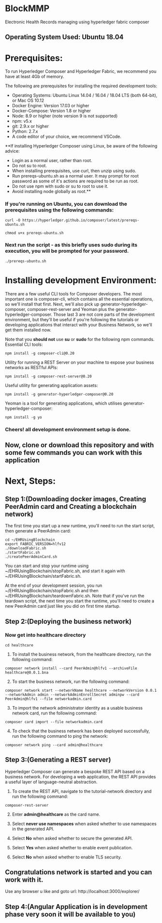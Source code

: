 # BlockMMP
Electronic Health Records managing using hyperledger fabric composer

## Operating System Used: Ubuntu 18.04

# Prerequisites:
To run Hyperledger Composer and Hyperledger Fabric, we recommend you have at least 4Gb of memory.

The following are prerequisites for installing the required development tools:

* Operating Systems: Ubuntu Linux 14.04 / 16.04 / 18.04 LTS (both 64-bit), or Mac OS 10.12
* Docker Engine: Version 17.03 or higher
* Docker-Compose: Version 1.8 or higher
* Node: 8.9 or higher (note version 9 is not supported)
* npm: v5.x
* git: 2.9.x or higher
* Python: 2.7.x
* A code editor of your choice, we recommend VSCode.

**If installing Hyperledger Composer using Linux, be aware of the following advice:

* Login as a normal user, rather than root.
* Do not su to root.
* When installing prerequisites, use curl, then unzip using sudo.
* Run prereqs-ubuntu.sh as a normal user. It may prompt for root password as some of it's actions are required to be run as root.
* Do not use npm with sudo or su to root to use it.
* Avoid installing node globally as root.**

### If you're running on Ubuntu, you can download the prerequisites using the following commands:
```
curl -O https://hyperledger.github.io/composer/latest/prereqs-ubuntu.sh

chmod u+x prereqs-ubuntu.sh
```

### Next run the script - as this briefly uses sudo during its execution, you will be prompted for your password.
```
./prereqs-ubuntu.sh
```

# Installing development Environment:
There are a few useful CLI tools for Composer developers. The most important one is composer-cli, which contains all the essential operations, so we'll install that first. Next, we'll also pick up generator-hyperledger-composer, composer-rest-server and Yeoman plus the generator-hyperledger-composer. Those last 3 are not core parts of the development environment, but they'll be useful if you're following the tutorials or developing applications that interact with your Business Network, so we'll get them installed now.

Note that you **should not** use **su** or **sudo** for the following npm commands.
Essential CLI tools:
```
npm install -g composer-cli@0.20
```
Utility for running a REST Server on your machine to expose your business networks as RESTful APIs:
```
npm install -g composer-rest-server@0.20
```
Useful utility for generating application assets:
```
npm install -g generator-hyperledger-composer@0.20
```
Yeoman is a tool for generating applications, which utilises generator-hyperledger-composer:
```
npm install -g yo
```

### Cheers! all development environment setup is done.

## Now, clone or download this repository and with some few commands you can work with this application

# Next, Steps:

## Step 1:(Downloading docker images, Creating PeerAdmin card and Creating a blockchain network)
The first time you start up a new runtime, you'll need to run the start script, then generate a PeerAdmin card:
```
cd ~/EHRUsingBlockchain
export FABRIC_VERSION=hlfv12
./downloadFabric.sh
./startFabric.sh
./createPeerAdminCard.sh
```
You can start and stop your runtime using ~/EHRUsingBlockchain/stopFabric.sh, and start it again with ~/EHRUsingBlockchain/startFabric.sh.

At the end of your development session, you run ~/EHRUsingBlockchain/stopFabric.sh and then ~/EHRUsingBlockchain/teardownFabric.sh. Note that if you've run the teardown script, the next time you start the runtime, you'll need to create a new PeerAdmin card just like you did on first time startup.

## Step 2:(Deploying the business network)

### Now get into healthcare directory

```
cd healthcare
```

1. To install the business network, from the healthcare directory, run the following command:
```
composer network install --card PeerAdmin@hlfv1 --archiveFile healthcare@0.0.1.bna
```
2. To start the business network, run the following command:
```
composer network start --networkName healthcare --networkVersion 0.0.1 --networkAdmin admin --networkAdminEnrollSecret adminpw --card PeerAdmin@hlfv1 --file networkadmin.card
```
3. To import the network administrator identity as a usable business network card, run the following command:
```
composer card import --file networkadmin.card
```
4. To check that the business network has been deployed successfully, run the following command to ping the network:
```
composer network ping --card admin@healthcare
```

## Step 3:(Generating a REST server)
Hyperledger Composer can generate a bespoke REST API based on a business network. For developing a web application, the REST API provides a useful layer of language-neutral abstraction.

1. To create the REST API, navigate to the tutorial-network directory and run the following command:
```
composer-rest-server
```
2. Enter **admin@healthcare** as the card name.

3. Select **never use namespaces** when asked whether to use namespaces in the generated API.

4. Select **No** when asked whether to secure the generated API.

5. Select **Yes** when asked whether to enable event publication.

6. Select **No** when asked whether to enable TLS security.

## Congratulations network is started and you can work with it.
Use any browser u like and goto url:
http://localhost:3000/explorer/

## Step 4:(Angular Application is in development phase very soon it will be available to you)
